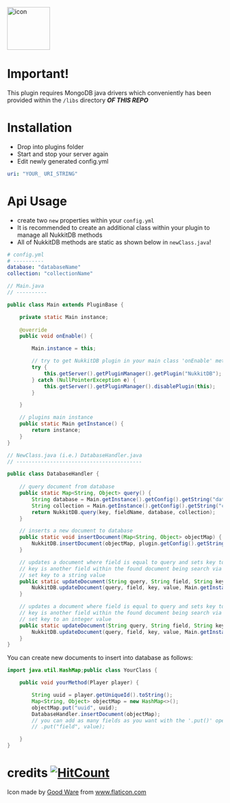 <img src="https://i.imgur.com/RIWMp43.png" alt="icon" width="100px" />

# Important!
This plugin requires MongoDB java drivers which conveniently has been provided within the `/libs` directory ***OF THIS REPO***

# Installation
 - Drop into plugins folder
 - Start and stop your server again
 - Edit newly generated config.yml
 ```yaml
uri: "YOUR_ URI_STRING"
```

# Api Usage
 - create two `new` properties within your `config.yml`
 - It is recommended to create an additional class within your plugin to manage all NukkitDB methods
 - All of NukkitDB methods are static as shown below in `newClass.java`!
```yaml
# config.yml
# ----------
database: "databaseName"
collection: "collectionName"
```
```java
// Main.java
// ----------

public class Main extends PluginBase {

    private static Main instance;
    
    @override
    public void onEnable() {

        Main.instance = this;

        // try to get NukkitDB plugin in your main class 'onEnable' method
        try {
            this.getServer().getPluginManager().getPlugin("NukkitDB");
        } catch (NullPointerException e) {
            this.getServer().getPluginManager().disablePlugin(this);
        }

    }

    // plugins main instance
    public static Main getInstance() {
        return instance;
    }   
}
```
```java
// NewClass.java (i.e.) DatabaseHandler.java
// -----------------------------------------

public class DatabaseHandler {
     
    // query document from database
    public static Map<String, Object> query() {
        String database = Main.getInstance().getConfig().getString("database");
        String collection = Main.getInstance().getConfig().getString("collection");
        return NukkitDB.query(key, fieldName, database, collection);
    }

    // inserts a new document to database
    public static void insertDocument(Map<String, Object> objectMap) {
        NukkitDB.insertDocument(objectMap, plugin.getConfig().getString("database"), plugin.getConfig().getString("collection"));
    }

    // updates a document where field is equal to query and sets key to value
    // key is another field within the found document being search via the field property
    // set key to a string value
    public static updateDocument(String query, String field, String key, String value) {
        NukkitDB.updateDocument(query, field, key, value, Main.getInstance().getConfig().getString("database"), Main.getInstance().getConfig().getString("collection"));
    }

    // updates a document where field is equal to query and sets key to value
    // key is another field within the found document being search via the field property
    // set key to an integer value
    public static updateDocument(String query, String field, String key, Integer value) {
        NukkitDB.updateDocument(query, field, key, value, Main.getInstance().getConfig().getString("database"), Main.getInstance().getConfig().getString("collection"));
    }
}
```
You can create new documents to insert into database as follows:
```java
import java.util.HashMap;public class YourClass {

    public void yourMethod(Player player) {

        String uuid = player.getUniqueId().toString();
        Map<String, Object> objectMap = new HashMap<>();
        objectMap.put("uuid", uuid);
        DatabaseHandler.insertDocument(objectMap);
        // you can add as many fields as you want with the '.put()' operator
        // .put("field", value);        

    }
}
```

# credits [![HitCount](http://hits.dwyl.io/TimelessMC/NukkitDB.svg)](http://hits.dwyl.io/TimelessMC/NukkitDB)
Icon made by <a href="https://www.flaticon.com/authors/good-ware" title="Good Ware">Good Ware</a> from <a href="https://www.flaticon.com/" title="Flaticon">www.flaticon.com</a>


